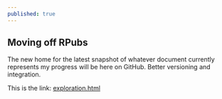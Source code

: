 ```yaml
---
published: true
---
```

## Moving off RPubs

The new home for the latest snapshot of whatever document currently represents my progress will be here on GitHub. Better versioning and integration.

This is the link: [exploration.html](exploration.html)
